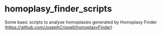 # homoplasy_finder_scripts

Some basic scripts to analyse homoplasies generated by Homoplasy Finder (https://github.com/JosephCrispell/homoplasyFinder)

